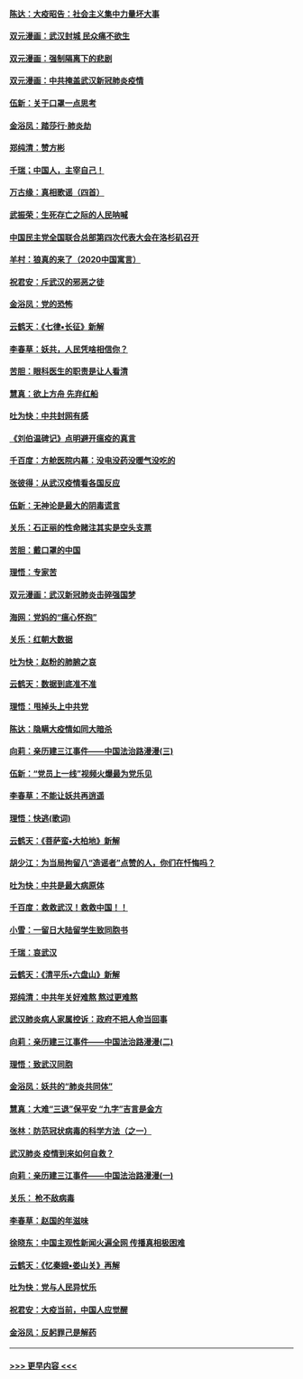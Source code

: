 #### [陈达：大疫昭告：社会主义集中力量坏大事](../pages/nsc993/n11859419.md?t=02111144) 
#### [双元漫画：武汉封城 民众痛不欲生](../pages/nsc993/n11859287.md?t=02111144) 
#### [双元漫画：强制隔离下的悲剧](../pages/nsc993/n11859244.md?t=02111144) 
#### [双元漫画：中共掩盖武汉新冠肺炎疫情](../pages/nsc993/n11858249.md?t=02111144) 
#### [伍新：关于口罩一点思考](../pages/nsc993/n11859195.md?t=02111144) 
#### [金浴凤：踏莎行‧肺炎劫](../pages/nsc993/n11858227.md?t=02111144) 
#### [郑纯清：赞方彬](../pages/nsc993/n11856803.md?t=02111144) 
#### [千瑞；中国人，主宰自己！](../pages/nsc993/n11856793.md?t=02111144) 
#### [万古缘：真相歌谣（四首）](../pages/nsc993/n11856263.md?t=02111144) 
#### [武振荣：生死存亡之际的人民呐喊](../pages/nsc993/n11856256.md?t=02111144) 
#### [中国民主党全国联合总部第四次代表大会在洛杉矶召开](../pages/nsc993/n11856344.md?t=02111144) 
#### [羊村：狼真的来了（2020中国寓言）](../pages/nsc993/n11856229.md?t=02111144) 
#### [祝君安：斥武汉的邪恶之徒](../pages/nsc993/n11855861.md?t=02111144) 
#### [金浴凤：党的恐怖](../pages/nsc993/n11855849.md?t=02111144) 
#### [云鹤天：《七律▪长征》新解](../pages/nsc993/n11855479.md?t=02111144) 
#### [李春草：妖共，人民凭啥相信你？](../pages/nsc993/n11855196.md?t=02111144) 
#### [苦胆：眼科医生的职责是让人看清](../pages/nsc993/n11853840.md?t=02111144) 
#### [慧真：欲上方舟 先弃红船](../pages/nsc993/n11853483.md?t=02111144) 
#### [吐为快：中共封网有感](../pages/nsc993/n11852575.md?t=02111144) 
#### [《刘伯温碑记》点明避开瘟疫的真言](../pages/nsc993/n11852128.md?t=02111144) 
#### [千百度：方舱医院内幕：没电没药没暖气没吃的](../pages/nsc993/n11850211.md?t=02111144) 
#### [张彼得：从武汉疫情看各国反应](../pages/nsc993/n11850102.md?t=02111144) 
#### [伍新：无神论是最大的阴毒谎言](../pages/nsc993/n11846129.md?t=02111144) 
#### [关乐：石正丽的性命赌注其实是空头支票](../pages/nsc993/n11846109.md?t=02111144) 
#### [苦胆：戴口罩的中国](../pages/nsc993/n11845576.md?t=02111144) 
#### [理悟：专家苦](../pages/nsc993/n11845564.md?t=02111144) 
#### [双元漫画：武汉新冠肺炎击碎强国梦](../pages/nsc993/n11843320.md?t=02111144) 
#### [海网：党妈的“瘟心怀抱”](../pages/nsc993/n11840740.md?t=02111144) 
#### [关乐：红朝大数据](../pages/nsc993/n11840675.md?t=02111144) 
#### [吐为快：赵粉的肺腑之哀](../pages/nsc993/n11840618.md?t=02111144) 
#### [云鹤天：数据到底准不准](../pages/nsc993/n11840325.md?t=02111144) 
#### [理悟：甩掉头上中共党](../pages/nsc993/n11838826.md?t=02111144) 
#### [陈达：隐瞒大疫情如同大暗杀](../pages/nsc993/n11838771.md?t=02111144) 
#### [向莉：亲历建三江事件——中国法治路漫漫(三)](../pages/nsc993/n11831825.md?t=02111144) 
#### [伍新：“党员上一线”视频火爆最为党乐见](../pages/nsc993/n11838200.md?t=02111144) 
#### [李春草：不能让妖共再逍遥](../pages/nsc993/n11838102.md?t=02111144) 
#### [理悟：快逃(歌词)](../pages/nsc993/n11838083.md?t=02111144) 
#### [云鹤天：《菩萨蛮▪大柏地》新解](../pages/nsc993/n11838059.md?t=02111144) 
#### [胡少江：为当局拘留八“造谣者”点赞的人，你们在忏悔吗？](../pages/nsc993/n11836801.md?t=02111144) 
#### [吐为快：中共是最大病原体](../pages/nsc993/n11836748.md?t=02111144) 
#### [千百度：救救武汉！救救中国！！](../pages/nsc993/n11836145.md?t=02111144) 
#### [小雪：一留日大陆留学生致同胞书](../pages/nsc993/n11834624.md?t=02111144) 
#### [千瑞：哀武汉](../pages/nsc993/n11833647.md?t=02111144) 
#### [云鹤天：《清平乐▪六盘山》新解](../pages/nsc993/n11833611.md?t=02111144) 
#### [郑纯清：中共年关好难熬 熬过更难熬](../pages/nsc993/n11833489.md?t=02111144) 
#### [武汉肺炎病人家属控诉：政府不把人命当回事](../pages/nsc993/n11833205.md?t=02111144) 
#### [向莉：亲历建三江事件——中国法治路漫漫(二)](../pages/nsc993/n11829102.md?t=02111144) 
#### [理悟：致武汉同胞](../pages/nsc993/n11831522.md?t=02111144) 
#### [金浴凤：妖共的“肺炎共同体”](../pages/nsc993/n11829448.md?t=02111144) 
#### [慧真：大难“三退”保平安 “九字”吉言是金方](../pages/nsc993/n11829501.md?t=02111144) 
#### [张林：防范冠状病毒的科学方法（之一）](../pages/nsc993/n11828618.md?t=02111144) 
#### [武汉肺炎 疫情到来如何自救？](../pages/nsc993/n11827632.md?t=02111144) 
#### [向莉：亲历建三江事件——中国法治路漫漫(一)](../pages/nsc993/n11827190.md?t=02111144) 
#### [关乐： 枪不敌病毒](../pages/nsc993/n11826746.md?t=02111144) 
#### [李春草：赵国的年滋味](../pages/nsc993/n11826321.md?t=02111144) 
#### [徐晓东：中国主观性新闻火遍全网 传播真相极困难](../pages/nsc993/n11826508.md?t=02111144) 
#### [云鹤天：《忆秦娥▪娄山关》再解](../pages/nsc993/n11824682.md?t=02111144) 
#### [吐为快：党与人民异忧乐](../pages/nsc993/n11824660.md?t=02111144) 
#### [祝君安：大疫当前，中国人应觉醒](../pages/nsc993/n11821946.md?t=02111144) 
#### [金浴凤：反躬罪己是解药](../pages/nsc993/n11820280.md?t=02111144) 

----
#### [ >>> 更早内容 <<< ](../indexes/nsc993-earlier.md)
